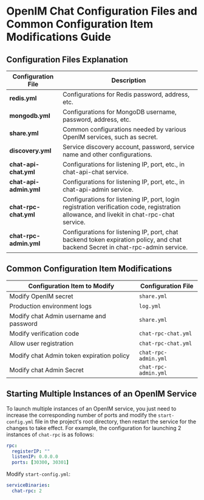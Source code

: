 # OpenIM Chat Configuration Files and Common Configuration Item Modifications Guide

## Configuration Files Explanation

| Configuration File     | Description                                                                                                                                |
| ---------------------- | ------------------------------------------------------------------------------------------------------------------------------------------ |
| **redis.yml**          | Configurations for Redis password, address, etc.                                                                                           |
| **mongodb.yml**        | Configurations for MongoDB username, password, address, etc.                                                                               |
| **share.yml**          | Common configurations needed by various OpenIM services, such as secret.                                                                   |
| **discovery.yml**      | Service discovery account, password, service name and other configurations.                                                                |
| **chat-api-chat.yml**  | Configurations for listening IP, port, etc., in chat-api-chat service.                                                                     |
| **chat-api-admin.yml** | Configurations for listening IP, port, etc., in chat-api-admin service.                                                                    |
| **chat-rpc-chat.yml**  | Configurations for listening IP, port, login registration verification code, registration allowance, and livekit in chat-rpc-chat service. |
| **chat-rpc-admin.yml** | Configurations for listening IP, port, chat backend token expiration policy, and chat backend Secret in chat-rpc-admin service.            |

## Common Configuration Item Modifications

| Configuration Item to Modify              | Configuration File   |
| ----------------------------------------- | -------------------- |
| Modify OpenIM secret                      | `share.yml`          |
| Production environment logs               | `log.yml`            |
| Modify chat Admin username and password   | `share.yml`          |
| Modify verification code                  | `chat-rpc-chat.yml`  |
| Allow user registration                   | `chat-rpc-chat.yml`  |
| Modify chat Admin token expiration policy | `chat-rpc-admin.yml` |
| Modify chat Admin Secret                  | `chat-rpc-admin.yml` |

## Starting Multiple Instances of an OpenIM Service

To launch multiple instances of an OpenIM service, you just need to increase the corresponding number of ports and modify the `start-config.yml` file in the project's root directory, then restart the service for the changes to take effect. For example, the configuration for launching 2 instances of `chat-rpc` is as follows:

```yaml
rpc:
  registerIP: ""
  listenIP: 0.0.0.0
  ports: [30300, 30301]
```

Modify `start-config.yml`:

```yaml
serviceBinaries:
  chat-rpc: 2
```
